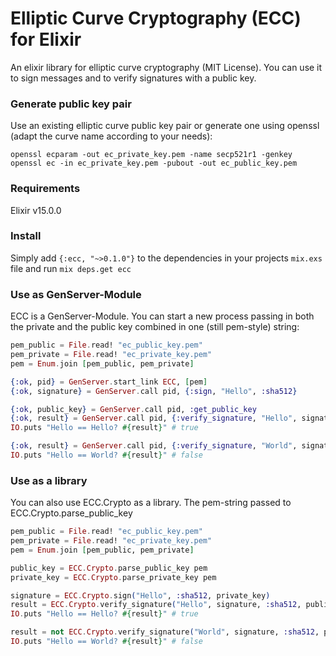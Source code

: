 Elliptic Curve Cryptography (ECC) for Elixir
=====================

An elixir library for elliptic curve cryptography (MIT License). You can use it to sign messages and to verify signatures with a public key.

### Generate public key pair

Use an existing elliptic curve public key pair or generate one using openssl (adapt the curve name according to your needs):

```
openssl ecparam -out ec_private_key.pem -name secp521r1 -genkey
openssl ec -in ec_private_key.pem -pubout -out ec_public_key.pem
```

### Requirements

Elixir v15.0.0

### Install

Simply add ```{:ecc, "~>0.1.0"}``` to the dependencies in your projects ```mix.exs``` file and run ```mix deps.get ecc```

### Use as GenServer-Module

ECC is a GenServer-Module. You can start a new process passing in both the private and the public key combined in one (still pem-style) string:

```elixir
pem_public = File.read! "ec_public_key.pem"
pem_private = File.read! "ec_private_key.pem"
pem = Enum.join [pem_public, pem_private]

{:ok, pid} = GenServer.start_link ECC, [pem]
{:ok, signature} = GenServer.call pid, {:sign, "Hello", :sha512}

{:ok, public_key} = GenServer.call pid, :get_public_key
{:ok, result} = GenServer.call pid, {:verify_signature, "Hello", signature, public_key, :sha512}
IO.puts "Hello == Hello? #{result}" # true

{:ok, result} = GenServer.call pid, {:verify_signature, "World", signature, public_key, :sha512}
IO.puts "Hello == World? #{result}" # false
```

### Use as a library

You can also use ECC.Crypto as a library. The pem-string passed to ECC.Crypto.parse_public_key

```elixir
pem_public = File.read! "ec_public_key.pem"
pem_private = File.read! "ec_private_key.pem"
pem = Enum.join [pem_public, pem_private]

public_key = ECC.Crypto.parse_public_key pem
private_key = ECC.Crypto.parse_private_key pem

signature = ECC.Crypto.sign("Hello", :sha512, private_key)
result = ECC.Crypto.verify_signature("Hello", signature, :sha512, public_key)
IO.puts "Hello == Hello? #{result}" # true

result = not ECC.Crypto.verify_signature("World", signature, :sha512, public_key)
IO.puts "Hello == World? #{result}" # false
```
